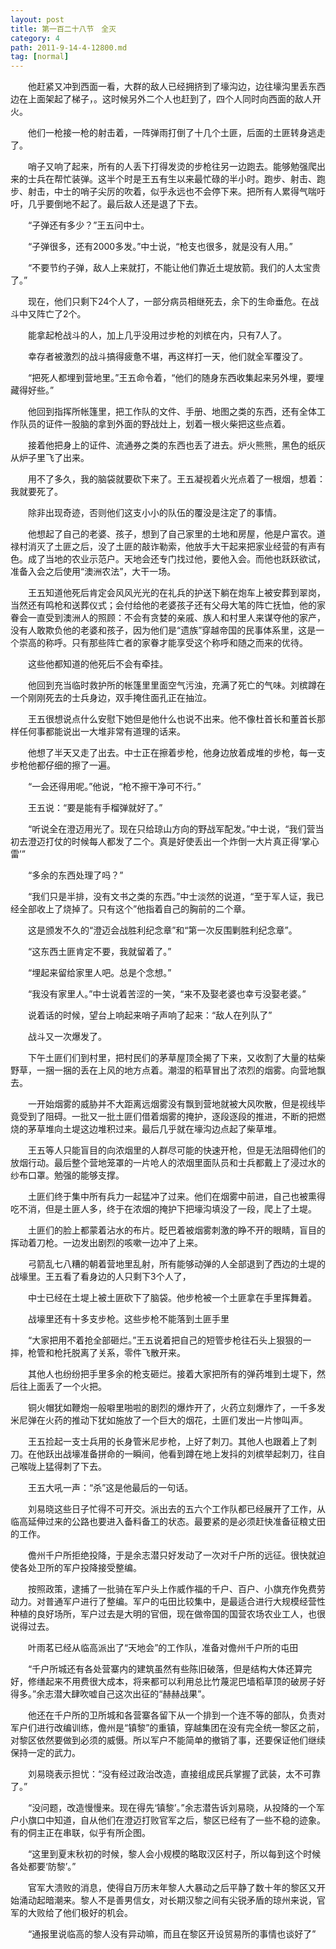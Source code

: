 ```yaml
---
layout: post
title: 第一百二十八节　全灭
category: 4
path: 2011-9-14-4-12800.md
tag: [normal]
---
```


　　他赶紧又冲到西面一看，大群的敌人已经拥挤到了壕沟边，边往壕沟里丢东西边在上面架起了梯子，。这时候另外二个人也赶到了，四个人同时向西面的敌人开火。

　　他们一枪接一枪的射击着，一阵弹雨打倒了十几个土匪，后面的土匪转身逃走了。

　　哨子又响了起来，所有的人丢下打得发烫的步枪往另一边跑去。能够勉强爬出来的士兵在帮忙装弹。这半个时是王五有生以来最忙碌的半小时。跑步、射击、跑步、射击，中士的哨子尖厉的吹着，似乎永远也不会停下来。把所有人累得气喘吁吁，几乎要倒地不起了。最后敌人还是退了下去。

　　“子弹还有多少？”王五问中士。

　　“子弹很多，还有2000多发。”中士说，“枪支也很多，就是没有人用。”

　　“不要节约子弹，敌人上来就打，不能让他们靠近土堤放箭。我们的人太宝贵了。”

　　现在，他们只剩下24个人了，一部分病员相继死去，余下的生命垂危。在战斗中又阵亡了2个。

　　能拿起枪战斗的人，加上几乎没用过步枪的刘槟在内，只有7人了。

　　幸存者被激烈的战斗搞得疲惫不堪，再这样打一天，他们就全军覆没了。

　　“把死人都埋到营地里。”王五命令着，“他们的随身东西收集起来另外埋，要埋藏得好些。”

　　他回到指挥所帐篷里，把工作队的文件、手册、地图之类的东西，还有全体工作队员的证件一股脑的拿到外面的野战灶上，划着一根火柴把这些点着。

　　接着他把身上的证件、流通券之类的东西也丢了进去。炉火熊熊，黑色的纸灰从炉子里飞了出来。

　　用不了多久，我的脑袋就要砍下来了。王五凝视着火光点着了一根烟，想着：我就要死了。

　　除非出现奇迹，否则他们这支小小的队伍的覆没是注定了的事情。

　　他想起了自己的老婆、孩子，想到了自己家里的土地和房屋，他是户富农。道禄村消灭了土匪之后，没了土匪的敲诈勒索，他放手大干起来把家业经营的有声有色。成了当地的农业示范户。天地会还专门找过他，要他入会。而他也跃跃欲试，准备入会之后使用“澳洲农法”，大干一场。

　　王五知道他死后肯定会风风光光的在礼兵的护送下躺在炮车上被安葬到翠岗，当然还有鸣枪和送葬仪式；会付给他的老婆孩子还有父母大笔的阵亡抚恤，他的家眷会一直受到澳洲人的照顾：不会有贪婪的亲戚、族人和村里人来谋夺他的家产，没有人敢欺负他的老婆和孩子，因为他们是“遗族”穿越帝国的民事体系里，这是一个崇高的称呼。只有那些阵亡者的家眷才能享受这个称呼和随之而来的优待。

　　这些他都知道的他死后不会有牵挂。

　　他回到充当临时救护所的帐篷里里面空气污浊，充满了死亡的气味。刘槟蹲在一个刚刚死去的士兵身边，双手掩住面孔正在抽泣。

　　王五很想说点什么安慰下她但是他什么也说不出来。他不像杜首长和董首长那样任何事都能说出一大堆非常有道理的话来。

　　他想了半天又走了出去。中士正在擦着步枪，他身边放着成堆的步枪，每一支步枪他都仔细的擦了一遍。

　　“一会还得用呢。”他说，“枪不擦干净可不行。”

　　王五说：“要是能有手榴弹就好了。”

　　“听说全在澄迈用光了。现在只给琼山方向的野战军配发。”中士说，“我们营当初去澄迈打仗的时候每人都发了二个。真是好使丢出一个炸倒一大片真正得‘掌心雷’”

　　“多余的东西处理了吗？”

　　“我们只是半排，没有文书之类的东西。”中士淡然的说道，“至于军人证，我已经全部收上了烧掉了。只有这个”他指着自己的胸前的二个章。

　　这是颁发不久的“澄迈会战胜利纪念章”和“第一次反围剿胜利纪念章”。

　　“这东西土匪肯定不要，我就留着了。”

　　“埋起来留给家里人吧。总是个念想。”

　　“我没有家里人。”中士说着苦涩的一笑，“来不及娶老婆也幸亏没娶老婆。”

　　说着话的时候，望台上响起来哨子声响了起来：“敌人在列队了”

　　战斗又一次爆发了。

　　下午土匪们们到村里，把村民们的茅草屋顶全揭了下来，又收割了大量的枯柴野草，一捆一捆的丢在上风的地方点着。潮湿的稻草冒出了浓烈的烟雾。向营地飘去。

　　一开始烟雾的威胁并不大距离远烟雾没有飘到营地就被大风吹散，但是视线毕竟受到了阻碍。一批又一批土匪们借着烟雾的掩护，逐段逐段的推进，不断的把燃烧的茅草堆向土堤这边堆积过来。最后几乎就在壕沟边点起了柴草堆。

　　王五等人只能盲目的向浓烟里的人群尽可能的快速开枪，但是无法阻碍他们的放烟行动。最后整个营地笼罩的一片呛人的浓烟里面队员和士兵都戴上了浸过水的纱布口罩。勉强的能够支撑。

　　土匪们终于集中所有兵力一起猛冲了过来。他们在烟雾中前进，自己也被熏得吃不消，但是土匪人多，终于在浓烟的掩护下把壕沟填没了一段，爬上了土堤。

　　土匪们的脸上都蒙着沾水的布片。眨巴着被烟雾刺激的睁不开的眼睛，盲目的挥动着刀枪。一边发出剧烈的咳嗽一边冲了上来。

　　弓箭乱七八糟的朝着营地里乱射，所有能够动弹的人全部退到了西边的土堤的战壕里。王五看了看身边的人只剩下3个人了，

　　中士已经在土堤上被土匪砍下了脑袋。他步枪被一个土匪拿在手里挥舞着。

　　战壕里还有十多支步枪。这些步枪不能落到土匪手里

　　“大家把用不着抢全部砸烂。”王五说着把自己的短管步枪往石头上狠狠的一摔，枪管和枪托脱离了关系，零件飞散开来。

　　其他人也纷纷把手里多余的枪支砸烂。接着大家把所有的弹药堆到土堤下，然后往上面丢了一个火把。

　　铜火帽犹如鞭炮一般噼里啪啦的剧烈的爆炸开了，火药立刻爆炸了，一千多发米尼弹在火药的推动下犹如施放了一个巨大的烟花，土匪们发出一片惨叫声。

　　王五捡起一支士兵用的长身管米尼步枪，上好了刺刀。其他人也跟着上了刺刀。在他跃出战壕准备拼命的一瞬间，他看到蹲在地上发抖的刘槟举起刺刀，往自己喉咙上猛得刺了下去。

　　王五大吼一声：“杀”这是他最后的一句话。

　　刘易晓这些日子忙得不可开交。派出去的五六个工作队都已经展开了工作，从临高延伸过来的公路也要进入备料备工的状态。最要紧的是必须赶快准备征粮丈田的工作。

　　儋州千户所拒绝投降，于是余志潜只好发动了一次对千户所的远征。很快就迫使各处卫所的军户投降接受整编。

　　按照政策，逮捕了一批骑在军户头上作威作福的千户、百户、小旗充作免费劳动力。对普通军户进行了整编。军户的屯田比较集中，是最适合进行大规模经营性种植的良好场所，军户过去是大明的官佃，现在做帝国的国营农场农业工人，也很说得过去。

　　叶雨茗已经从临高派出了“天地会”的工作队，准备对儋州千户所的屯田

　　“千户所城还有各处营寨内的建筑虽然有些陈旧破落，但是结构大体还算完好，修缮起来不用费很大成本，将来都可以利用总比竹蔑泥巴墙稻草顶的破房子好得多。”余志潜大肆吹嘘自己这次出征的“赫赫战果”。

　　他还在千户所的卫所城和各营寨各留下从一个排到一个连不等的部队，负责对军户们进行改编训练，儋州是“镇黎”的重镇，穿越集团在没有完全统一黎区之前，对黎区依然要做到必须的威慑。所以军户不能简单的撤销了事，还要保证他们继续保持一定的武力。

　　刘易晓表示担忧：“没有经过政治改造，直接组成民兵掌握了武装，太不可靠了。”

　　“没问题，改造慢慢来。现在得先‘镇黎’。”余志潜告诉刘易晓，从投降的一个军户小旗口中知道，自从他们在澄迈打败官军之后，黎区已经有了一些不稳的迹象。有的侗主正在串联，似乎有所企图。

　　“这里到夏末秋初的时候，黎人会小规模的略取汉区村子，所以每到这个时候各处都要‘防黎’。”

　　官军大溃败的消息，使得自万历末年黎人大暴动之后平静了数十年的黎区又开始涌动起暗潮来。黎人不是善男信女，对长期汉黎之间有尖锐矛盾的琼州来说，官军的大败给了他们极好的机会。

　　“通报里说临高的黎人没有异动嘛，而且在黎区开设贸易所的事情也谈好了”
